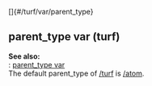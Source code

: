 []{#/turf/var/parent_type}    
## parent_type var (turf)    
**See also:**    
:   [parent_type var](/ref/datum/var/parent_type/parent_type.md)    
The default parent_type of [/turf](/ref/turf/turf.md) is [/atom](/ref/atom/atom.md).  